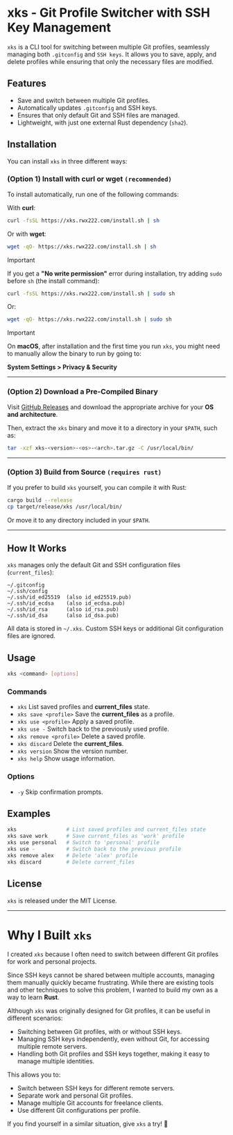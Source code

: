 # xks - Git Profile Switcher with SSH Key Management

`xks` is a CLI tool for switching between multiple Git profiles,
seamlessly managing both `.gitconfig` and `SSH keys`. It allows you to save,
apply, and delete profiles while ensuring that only the necessary files are
modified.

## Features

- Save and switch between multiple Git profiles.
- Automatically updates `.gitconfig` and SSH keys.
- Ensures that only default Git and SSH files are managed.
- Lightweight, with just one external Rust dependency (`sha2`).

## Installation

You can install `xks` in three different ways:

### (Option 1) Install with curl or wget `(recommended)`

To install automatically, run one of the following commands:

With **curl**:

```sh
curl -fsSL https://xks.rwx222.com/install.sh | sh
```

Or with **wget**:

```sh
wget -qO- https://xks.rwx222.com/install.sh | sh
```

> [!IMPORTANT]
>
> If you get a **"No write permission"** error during installation, try adding `sudo` before `sh` (the install command):
>
> ```sh
> curl -fsSL https://xks.rwx222.com/install.sh | sudo sh
> ```
> Or:
> ```sh
> wget -qO- https://xks.rwx222.com/install.sh | sudo sh
> ```

> [!IMPORTANT]
>
> On **macOS**, after installation and the first time you run `xks`, you might need to manually allow the binary to run by going to:
>
> **System Settings > Privacy & Security**
>

---

### (Option 2) Download a Pre-Compiled Binary

Visit [GitHub Releases](https://github.com/rwx222/xks/releases) and download
the appropriate archive for your **OS and architecture**.

Then, extract the `xks` binary and move it to a directory in your `$PATH`,
such as:

```sh
tar -xzf xks-<version>-<os>-<arch>.tar.gz -C /usr/local/bin/
```

---

### (Option 3) Build from Source `(requires rust)`

If you prefer to build `xks` yourself, you can compile it with Rust:

```sh
cargo build --release
cp target/release/xks /usr/local/bin/
```

Or move it to any directory included in your `$PATH`.

---

## How It Works

`xks` manages only the default Git and SSH configuration files (`current_files`):

```
~/.gitconfig
~/.ssh/config
~/.ssh/id_ed25519  (also id_ed25519.pub)
~/.ssh/id_ecdsa    (also id_ecdsa.pub)
~/.ssh/id_rsa      (also id_rsa.pub)
~/.ssh/id_dsa      (also id_dsa.pub)
```

All data is stored in `~/.xks`. Custom SSH keys or additional Git configuration
files are ignored.

## Usage

```sh
xks <command> [options]
```

### Commands

- `xks` List saved profiles and **current_files** state.
- `xks save <profile>` Save the **current_files** as a profile.
- `xks use <profile>` Apply a saved profile.
- `xks use -` Switch back to the previously used profile.
- `xks remove <profile>` Delete a saved profile.
- `xks discard` Delete the **current_files**.
- `xks version` Show the version number.
- `xks help` Show usage information.

### Options

- `-y` Skip confirmation prompts.

## Examples

```sh
xks                # List saved profiles and current_files state
xks save work      # Save current_files as 'work' profile
xks use personal   # Switch to 'personal' profile
xks use -          # Switch back to the previous profile
xks remove alex    # Delete 'alex' profile
xks discard        # Delete current_files
```

## License

`xks` is released under the MIT License.

---

# Why I Built `xks`

I created `xks` because I often need to switch between different Git profiles
for work and personal projects.

Since SSH keys cannot be shared between multiple accounts, managing them
manually quickly became frustrating. While there are existing tools and other
techniques to solve this problem, I wanted to build my own as a way to learn
**Rust**.

Although `xks` was originally designed for Git profiles, it can be useful in
different scenarios:

- Switching between Git profiles, with or without SSH keys.
- Managing SSH keys independently, even without Git, for accessing multiple
  remote servers.
- Handling both Git profiles and SSH keys together, making it easy to manage
  multiple identities.

This allows you to:

- Switch between SSH keys for different remote servers.
- Separate work and personal Git profiles.
- Manage multiple Git accounts for freelance clients.
- Use different Git configurations per profile.

If you find yourself in a similar situation, give `xks` a try! 🚀
